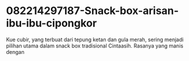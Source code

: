 # 082214297187-Snack-box-arisan-ibu-ibu-cipongkor
Kue cubir, yang terbuat dari tepung ketan dan gula merah, sering menjadi pilihan utama dalam snack box tradisional Cintaasih. Rasanya yang manis dengan 
